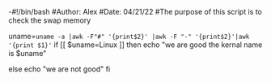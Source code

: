 -#!/bin/bash
#Author: Alex
#Date: 04/21/22
#The purpose of this script is to check the swap memory

uname=`uname -a |awk -F"#" '{print$2}' |awk -F "-" '{print$2}'|awk '{print $1}'`
if [[ $uname=Linux ]]
then
echo "we are good the kernal name is $uname"

else
echo "we are not good"
fi
